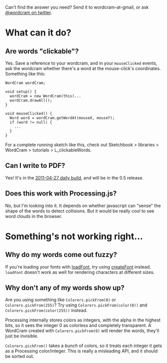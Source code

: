 Can't find the answer you need? Send it to wordcram-at-gmail, or ask [@wordcram on twitter](http://twitter.com/wordcram).



# What can it do? #

## Are words "clickable"? ##

Yes. Save a reference to your wordcram, and in your `mouseClicked` events, ask the wordcram whether there's a word at the mouse-click's coordinates. Something like this:
```
WordCram wordCram;

void setup() {
  wordCram = new WordCram(this)...
  wordCram.drawAll();
}

void mouseClicked() {
  Word word = wordCram.getWordAt(mouseX, mouseY);
  if (word != null) {
    ...
  }
}
```

For a complete running sketch like this, check out Sketchbook > libraries > WordCram > tutorials > L\_clickableWords.

## Can I write to PDF? ##

Yes! It's in the [2011-04-27 daily build](http://code.google.com/p/wordcram/downloads/detail?name=wordcram.20110427.zip&can=2&q=), and will be in the 0.5 release.

## Does this work with Processing.js? ##

No, but I'm looking into it. It depends on whether javascript can "sense" the shape of the words to detect collisions. But it would be really cool to see word clouds in the browser.

# Something's not working right... #

## Why do my words come out fuzzy? ##

If you're loading your fonts with [loadFont](http://processing.org/reference/loadFont_.html), try using [createFont](http://processing.org/reference/createFont_.html) instead.  `loadFont` doesn't work as well for rendering characters at different sizes.

## Why don't any of my words show up? ##

Are you using something like `Colorers.pickFrom(0)` or `Colorers.pickFrom(255)`?  Try using `Colorers.pickFrom(color(0))` and `Colorers.pickFrom(color(255))` instead.

Processing internally stores colors as integers, with the alpha in the highest bits, so it sees the integer 0 as colorless and completely transparent.  A WordCram created with `Colorers.pickFrom(0)` will render the words, they'll just be invisible.

`Colorers.pickFrom()` takes a _bunch_ of colors, so it treats each integer it gets as a Processing color/integer.  This is really a misleading API, and it should be sorted out.
